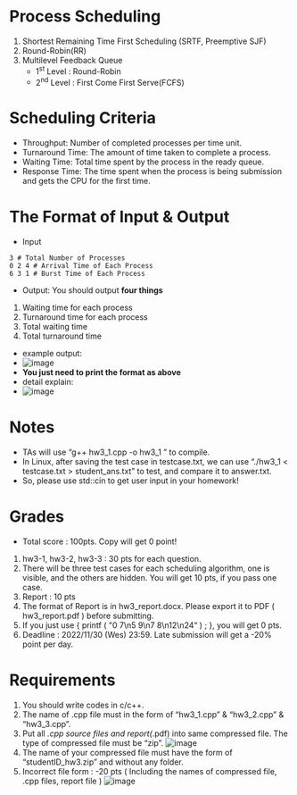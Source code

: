 # Process Scheduling
1. Shortest Remaining Time First Scheduling (SRTF, Preemptive SJF)
2. Round-Robin(RR)
3. Multilevel Feedback Queue
   - 1<sup>st</sup> Level : Round-Robin
   - 2<sup>nd</sup> Level : First Come First Serve(FCFS)
  
# Scheduling Criteria
- Throughput: Number of completed processes per time unit.
- Turnaround Time:  The amount of time taken to complete a process.
- Waiting Time: Total time spent by the process in the ready queue.
- Response Time: The time spent when the process is being submission and gets the CPU for the first time.

# The Format of Input & Output
- Input
```
3 # Total Number of Processes
0 2 4 # Arrival Time of Each Process
6 3 1 # Burst Time of Each Process
```
- Output: You should output **four things**
1. Waiting time for each process
2. Turnaround time for each process
3. Total waiting time
4. Total turnaround time
  - example output:
  - ![image](https://github.com/XCI9/NYCU-2022-Fall-Introduction-to-Operating-Systems/assets/71249961/fbbdd0cf-df28-4b18-bee2-0bd4bd3bcd0f)
  - **You just need to print the format as above**
  - detail explain:
  - ![image](https://github.com/XCI9/NYCU-2022-Fall-Introduction-to-Operating-Systems/assets/71249961/7c03998a-e977-4695-8579-97f3757ce831)

# Notes
- TAs will use “g++  hw3_1.cpp -o hw3_1 ” to compile.
- In Linux, after saving the test case in testcase.txt, we can use “./hw3_1 < testcase.txt > student_ans.txt” to test, and compare it to answer.txt.
- So, please use std::cin to get user input in your homework!

# Grades
- Total score : 100pts. Copy will get 0 point!
1. hw3-1, hw3-2, hw3-3 : 30 pts for each question.
2. There will be three test cases for each scheduling algorithm, one is visible, and the others are hidden. You will get 10 pts, if you pass one case.
3. Report : 10 pts
4. The format of Report is in hw3_report.docx. Please export it to PDF ( hw3_report.pdf ) before submitting.
5. If you just use { printf ( "0 7\n5 9\n7 8\n12\n24“ ) ; }, you will get 0 pts.
6. Deadline : 2022/11/30 (Wes) 23:59. Late submission will get a -20% point per day.

# Requirements
1. You should write codes in c/c++.
2. The name of .cpp file must in the form of “hw3_1.cpp” & “hw3_2.cpp” & “hw3_3.cpp”.
3. Put all *.cpp source files and report(*.pdf) into same compressed file. The type of compressed file must be “zip”.
   ![image](https://github.com/XCI9/NYCU-2022-Fall-Introduction-to-Operating-Systems/assets/71249961/318298d3-01ad-44d6-8f48-3f4d177d972d)
4. The name of your compressed file must have the form of “studentID_hw3.zip” and without any folder.
5. Incorrect file form : -20 pts ( Including the names of compressed file, .cpp files, report file )
   ![image](https://github.com/XCI9/NYCU-2022-Fall-Introduction-to-Operating-Systems/assets/71249961/8cb9e4d9-985b-47f0-b7f1-f583238ae91d)



